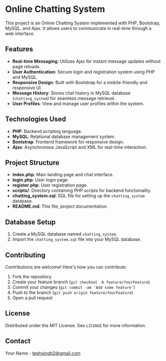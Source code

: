 # Online Chatting System

This project is an Online Chatting System implemented with PHP, Bootstrap, MySQL, and Ajax. It allows users to communicate in real-time through a web interface.

## Features

- **Real-time Messaging**: Utilizes Ajax for instant message updates without page reloads.
- **User Authentication**: Secure login and registration system using PHP and MySQL.
- **Responsive Design**: Built with Bootstrap for a mobile-friendly and responsive UI.
- **Message History**: Stores chat history in MySQL database (`chatting_system`) for seamless message retrieval.
- **User Profiles**: View and manage user profiles within the system.

## Technologies Used

- **PHP**: Backend scripting language.
- **MySQL**: Relational database management system.
- **Bootstrap**: Frontend framework for responsive design.
- **Ajax**: Asynchronous JavaScript and XML for real-time interaction.

## Project Structure

- **index.php**: Main landing page and chat interface.
- **login.php**: User login page.
- **register.php**: User registration page.
- **scripts/**: Directory containing PHP scripts for backend functionality.
- **chatting_system.sql**: SQL file for setting up the `chatting_system` database.
- **README.md**: This file, project documentation.

## Database Setup

1. Create a MySQL database named `chatting_system`.
2. Import the `chatting_system.sql` file into your MySQL database.

## Contributing

Contributions are welcome! Here's how you can contribute:

1. Fork the repository
2. Create your feature branch (`git checkout -b feature/YourFeature`)
3. Commit your changes (`git commit -am 'Add some feature'`)
4. Push to the branch (`git push origin feature/YourFeature`)
5. Open a pull request

## License

Distributed under the MIT License. See `LICENSE` for more information.

## Contact

Your Name - [teghsingh2@gmail.com](mailto:teghsingh2@gmail.com)
